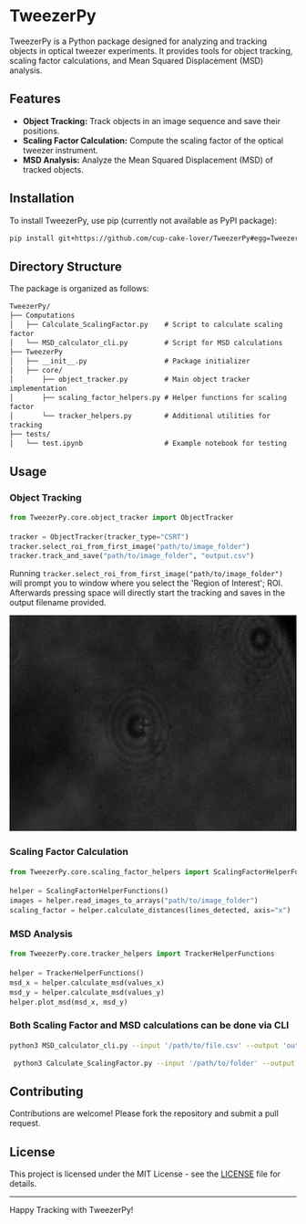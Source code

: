 
# TweezerPy

TweezerPy is a Python package designed for analyzing and tracking objects in optical tweezer experiments. It provides tools for object tracking, scaling factor calculations, and Mean Squared Displacement (MSD) analysis.

## Features

- **Object Tracking:** Track objects in an image sequence and save their positions.
- **Scaling Factor Calculation:** Compute the scaling factor of the optical tweezer instrument.
- **MSD Analysis:** Analyze the Mean Squared Displacement (MSD) of tracked objects.

## Installation

To install TweezerPy, use pip (currently not available as PyPI package):

```bash
pip install git+https://github.com/cup-cake-lover/TweezerPy#egg=TweezerPy
```

## Directory Structure

The package is organized as follows:

```
TweezerPy/
├── Computations
│   ├── Calculate_ScalingFactor.py    # Script to calculate scaling factor
│   └── MSD_calculator_cli.py         # Script for MSD calculations
├── TweezerPy
│   ├── __init__.py                   # Package initializer
│   ├── core/
│       ├── object_tracker.py         # Main object tracker implementation
│       ├── scaling_factor_helpers.py # Helper functions for scaling factor
│       └── tracker_helpers.py        # Additional utilities for tracking
├── tests/
│   └── test.ipynb                    # Example notebook for testing
```

## Usage

### Object Tracking

```python
from TweezerPy.core.object_tracker import ObjectTracker

tracker = ObjectTracker(tracker_type="CSRT")
tracker.select_roi_from_first_image("path/to/image_folder")
tracker.track_and_save("path/to/image_folder", "output.csv")
```

Running `tracker.select_roi_from_first_image("path/to/image_folder")` will prompt you to window where you select the 'Region of Interest'; ROI. Afterwards pressing space will directly start the tracking and saves in the output filename provided.

![Sample image](/Example_images/test_image.png)

### Scaling Factor Calculation 

```python
from TweezerPy.core.scaling_factor_helpers import ScalingFactorHelperFunctions

helper = ScalingFactorHelperFunctions()
images = helper.read_images_to_arrays("path/to/image_folder")
scaling_factor = helper.calculate_distances(lines_detected, axis="x")
```


### MSD Analysis

```python
from TweezerPy.core.tracker_helpers import TrackerHelperFunctions

helper = TrackerHelperFunctions()
msd_x = helper.calculate_msd(values_x)
msd_y = helper.calculate_msd(values_y)
helper.plot_msd(msd_x, msd_y)
```

### Both Scaling Factor and MSD calculations can be done via CLI

```bash
python3 MSD_calculator_cli.py --input '/path/to/file.csv' --output 'output.csv' --plot 
```

```bash
 python3 Calculate_ScalingFactor.py --input '/path/to/folder' --output 'output.csv' --plot 'sample_1.tif' 'sample_2.tif'
```

## Contributing

Contributions are welcome! Please fork the repository and submit a pull request.

## License

This project is licensed under the MIT License - see the [LICENSE](LICENSE) file for details.

---

Happy Tracking with TweezerPy!
